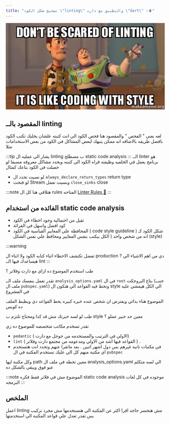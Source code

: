 ```yaml
---
title: "تصحيح شكل الكود \"linting\" والتطبيق مع دارت \"dart\" 💡🪲"
---
```

![meme](./assets/dont-be-scared-alndpq.jpg)

<!-- truncate -->
  
## المقصود بالــ linting
لغه يعني " الفحص " والمقصود هنا فحص الكود الي انت كتبته علشان يخليك تكتب الكود بافضل طريقه بالاضافه انه ممكن ينبهك لبعض المشاكل في الكود
من بعض الاستخدامات مثلا

:::tip
يشار الي عمليه ال linting ب مصطلح static code analysis
:::
 الــ linter هو برنامج يعمل في الخلفيه وظيفته قراه الكود الي كتبته ويحدد مشاكل معروفه مسبقا لو حصلت في الكود بتاعك  كمثال

- لو نسيت تحدد ال `always_declare_return_types` return type
- لو فتحت Stream ونسيت تعمل  `close_sinks` close

:::note
هتلاقي هنا كل ال rules المتاحه
[Linter Rules 🔗](https://dart.dev/tools/linter-rules)
:::

## الفائده من استخدام static code analysis

- تقيل من احتمالية وجود اخطاء في الكود
- كود افضل واسهل في القرائة
- المحافظة علي المعايير القياسية في الكود ( code style guideline )
شكل الكود كـ انه من شخص واحد ( الكل بيكتب بنفس المعايير ومحافظ علي نفس الشكل (style)

:::warning

تفضل تكتشف الاخطاء اثناء كتابه الكود ولا اثناء ال production ?
دي من اهم الاشياء الي هيساعدك فيها الــ lint
:::

طب استخدم الموضوع ده ازاي مع دارت وفلاتر ؟

تقدر تعمل بنفسك ملف الــ `analysis_options.yaml` في ال `root` بتاع البروجكت  (جنب ملف ال `pubspec.yaml`) وتحط فيه القواعد الي هتكون ال style الي الكل هيمشي عليه في المشروع

الموضوع هناء بدائي ويفترض ان شخص عنده خبره كبيره يحط القواعد دي ويظبط الملف ده كويس

طب لو لسه خبرتك مش قد كدا ومحتاج تلتزم ب style معين حد خبير عملو ؟

تقدر تسخدم مكاتب متخصصه للموضوع ده زي

- `pedantic` ( الاولي في الترتيب والمستخدمه من جوجل مع دارت)
- `lint` ( القواعد فيها اشد من الاولي ومدعومه من مجتمع دارت وفلاتر ) .
- في مكتبات تانية غيرهم بس دول اشهر اتنين .
بعد ماتقرا عنهم وتحدد انت هتستخدم اي مكتبة منهم كل الي عليك تستخدم المكتبة في ال `pubspec`

وكل مكتبة ليها path معين تحطه في ملف ال analysis_options.yaml الي لسه متكلم عنو فوق ويبقي بالشكل ده

:::note
الموضوع مش في فلاتر فقط فكره static code analysis موجوده في كل لغات البرمجه
:::

## الملخص

اعمل linting مش هتخسر حاجه اقرا اكثر عن المكتبة الي هتستخدمها مش مجرد تركيب بس  تقدر تعدل علي قواعد المكتبة الي استخدمتها
